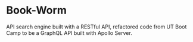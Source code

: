 # Book-Worm
API search engine built with a RESTful API, refactored code from UT Boot Camp to be a GraphQL API built with Apollo Server. 
